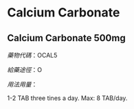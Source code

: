 # Calcium Carbonate

## Calcium Carbonate 500mg

*藥物代碼*：OCAL5

*給藥途徑*：O

*用法用量*：

1-2 TAB three tines a day. Max: 8 TAB/day.

